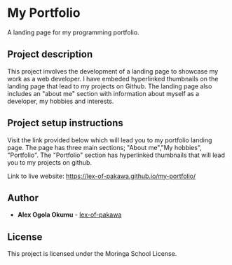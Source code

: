 # My Portfolio

A landing page for my programming portfolio.

## Project description

This project involves the development of a landing page to showcase my work as a web developer. I have embeded hyperlinked thumbnails on the landing page that lead to my projects on Github. The landing page also includes an "about me" section with information about myself as a developer, my hobbies and interests.

## Project setup instructions

Visit the link provided below which will lead you to my portfolio landing page.
The page has three main sections; "About me","My hobbies", "Portfolio".
The "Portfolio" section has hyperlinked thumbnails that will lead you to my projects on github.

Link to live website: https://lex-of-pakawa.github.io/my-portfolio/

## Author

* **Alex Ogola Okumu** - [lex-of-pakawa](https://github.com/lex-of-pakawa)


## License

This project is licensed under the Moringa School License.

